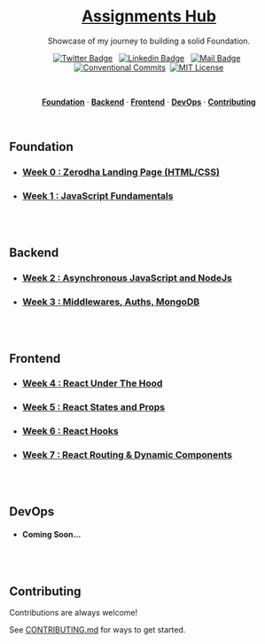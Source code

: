 <a href="./">
  <h1 align="center">Assignments Hub</h1>
</a>

<p align="center">
  Showcase of my journey to building a solid Foundation.
</p>

<div align= "center">

[![Twitter Badge](https://img.shields.io/badge/-@KadlagAkash-1ca0f1?style=flat&labelColor=1ca0f1&logo=twitter&logoColor=white&link=https://twitter.com/KadlagAkash)](https://twitter.com/KadlagAkash) &nbsp; [![Linkedin Badge](https://img.shields.io/badge/-KadlagAkash-0e76a8?style=flat&labelColor=0e76a8&logo=linkedin&logoColor=white)](https://www.linkedin.com/in/kadlagakash/) &nbsp; [![Mail Badge](https://img.shields.io/badge/-akashkadlag14-c0392b?style=flat&labelColor=c0392b&logo=gmail&logoColor=white)](mailto:akashkadlag14@gmail.com) &nbsp; [![Conventional Commits](https://img.shields.io/badge/Conventional%20Commits-1.0.0-%23FE5196?logo=conventionalcommits&logoColor=white)](https://conventionalcommits.org)&nbsp; [![MIT License](https://img.shields.io/badge/License-MIT-green.svg)](https://choosealicense.com/licenses/mit/)

</div>
<br>

<p align="center">
  <a href="#foundation"><strong>Foundation</strong></a> ·
  <a href="#backend"><strong>Backend</strong></a> ·
  <a href="#frontend"><strong>Frontend</strong></a> ·
  <a href="#devops"><strong>DevOps</strong></a> ·
  <a href="#contributing"><strong>Contributing</strong></a>
</p>
</br>

## Foundation

- ### [Week 0 : Zerodha Landing Page (HTML/CSS)](./week-0/README.md)

- ### [Week 1 : JavaScript Fundamentals](./week-1/README.md)
  </br></br>

## Backend

- ### [Week 2 : Asynchronous JavaScript and NodeJs](./week-2/README.md)

- ### [Week 3 : Middlewares, Auths, MongoDB](./week-3/README.md)
  </br></br>

## Frontend

- ### [Week 4 : React Under The Hood](./week-4/README.md)

- ### [Week 5 : React States and Props](./week-5/README.md)

- ### [Week 6 : React Hooks](./week-6/README.md)

- ### [Week 7 : React Routing & Dynamic Components](./week-7/README.md)
  </br></br>

## DevOps

- #### Coming Soon...
  </br></br>

## Contributing

Contributions are always welcome!

See [CONTRIBUTING.md](../../CONTRIBUTING.md) for ways to get started.
</br></br>
